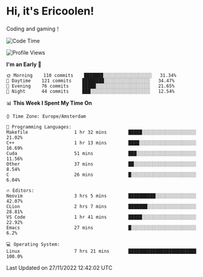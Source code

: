 # Hi, it's Ericoolen!
Coding and gaming！

<!--START_SECTION:waka-->
![Code Time](http://img.shields.io/badge/Code%20Time-538%20hrs%2038%20mins-blue)

![Profile Views](http://img.shields.io/badge/Profile%20Views-6-blue)

**I'm an Early 🐤** 

```text
🌞 Morning    110 commits    ███████░░░░░░░░░░░░░░░░░░   31.34% 
🌆 Daytime    121 commits    ████████░░░░░░░░░░░░░░░░░   34.47% 
🌃 Evening    76 commits     █████░░░░░░░░░░░░░░░░░░░░   21.65% 
🌙 Night      44 commits     ███░░░░░░░░░░░░░░░░░░░░░░   12.54%

```


📊 **This Week I Spent My Time On** 

```text
⌚︎ Time Zone: Europe/Amsterdam

💬 Programming Languages: 
Makefile                 1 hr 32 mins        █████░░░░░░░░░░░░░░░░░░░░   21.02% 
C++                      1 hr 13 mins        ████░░░░░░░░░░░░░░░░░░░░░   16.69% 
Cuda                     51 mins             ███░░░░░░░░░░░░░░░░░░░░░░   11.56% 
Other                    37 mins             ██░░░░░░░░░░░░░░░░░░░░░░░   8.54% 
C                        26 mins             █░░░░░░░░░░░░░░░░░░░░░░░░   6.04%

🔥 Editors: 
Neovim                   3 hrs 5 mins        ██████████░░░░░░░░░░░░░░░   42.07% 
CLion                    2 hrs 7 mins        ███████░░░░░░░░░░░░░░░░░░   28.81% 
VS Code                  1 hr 41 mins        █████░░░░░░░░░░░░░░░░░░░░   22.92% 
Emacs                    27 mins             █░░░░░░░░░░░░░░░░░░░░░░░░   6.2%

💻 Operating System: 
Linux                    7 hrs 21 mins       █████████████████████████   100.0%

```


 Last Updated on 27/11/2022 12:42:02 UTC
<!--END_SECTION:waka-->

